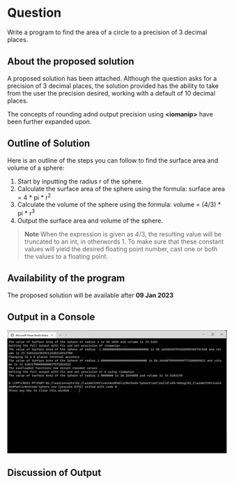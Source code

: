 # Question #
Write a program to find the area of a circle to a precision of 3 decimal places.
## About the proposed solution ##
A proposed solution has been attached.  Although the question asks for a precision of 3 decimal places, the solution provided has the ability to take from the user the precision desired, working with a default of 10 decimal places.

The concepts of rounding adnd output precision using __\<iomanip\>__ have been further expanded upon.
## Outline of Solution ##
Here is an outline of the steps you can follow to find the surface area and volume of a sphere:
1. Start by inputting the radius r of the sphere.
2. Calculate the surface area of the sphere using the formula: surface area = 4 * pi * r<sup>2</sup>
3. Calculate the volume of the sphere using the formula: volume = (4/3) * pi * r<sup>3</sup>
4. Output the surface area and volume of the sphere.
> **Note**
> When the expression is given as 4/3, the resulting value will be truncated to an int, in otherwords 1.  To make sure that these constant values  will yield the desired floating point number,  cast one or both the values to a floating point. 
## Availability of the program ##
The proposed solution will be available after __09 Jan 2023__
## Output in a Console ##

![Link](Assets/Images/Output.png)

## Discussion of Output ##
